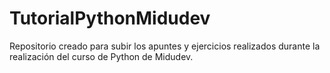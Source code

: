 # TutorialPythonMidudev
Repositorio creado para subir los apuntes y ejercicios realizados durante la realización del curso de Python de Midudev.
